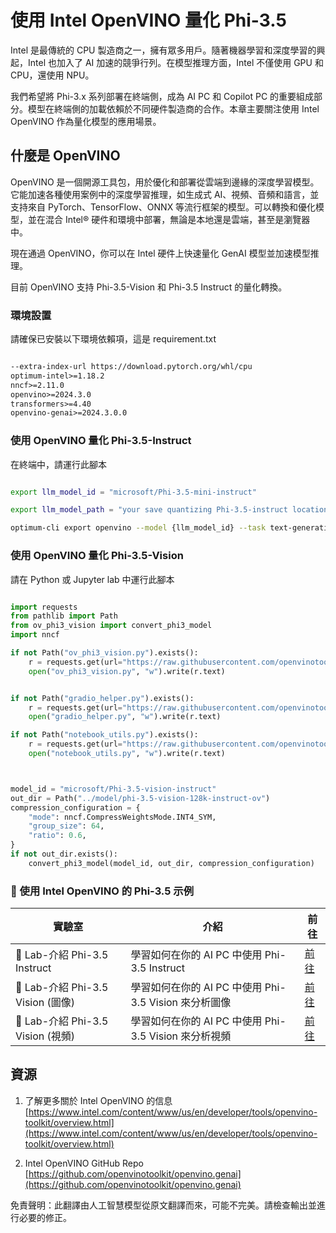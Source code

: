# **使用 Intel OpenVINO 量化 Phi-3.5**

Intel 是最傳統的 CPU 製造商之一，擁有眾多用戶。隨著機器學習和深度學習的興起，Intel 也加入了 AI 加速的競爭行列。在模型推理方面，Intel 不僅使用 GPU 和 CPU，還使用 NPU。

我們希望將 Phi-3.x 系列部署在終端側，成為 AI PC 和 Copilot PC 的重要組成部分。模型在終端側的加載依賴於不同硬件製造商的合作。本章主要關注使用 Intel OpenVINO 作為量化模型的應用場景。

## **什麼是 OpenVINO**

OpenVINO 是一個開源工具包，用於優化和部署從雲端到邊緣的深度學習模型。它能加速各種使用案例中的深度學習推理，如生成式 AI、視頻、音頻和語言，並支持來自 PyTorch、TensorFlow、ONNX 等流行框架的模型。可以轉換和優化模型，並在混合 Intel® 硬件和環境中部署，無論是本地還是雲端，甚至是瀏覽器中。

現在通過 OpenVINO，你可以在 Intel 硬件上快速量化 GenAI 模型並加速模型推理。

目前 OpenVINO 支持 Phi-3.5-Vision 和 Phi-3.5 Instruct 的量化轉換。

### **環境設置**

請確保已安裝以下環境依賴項，這是 requirement.txt

```txt

--extra-index-url https://download.pytorch.org/whl/cpu
optimum-intel>=1.18.2
nncf>=2.11.0
openvino>=2024.3.0
transformers>=4.40
openvino-genai>=2024.3.0.0

```

### **使用 OpenVINO 量化 Phi-3.5-Instruct**

在終端中，請運行此腳本

```bash

export llm_model_id = "microsoft/Phi-3.5-mini-instruct"

export llm_model_path = "your save quantizing Phi-3.5-instruct location"

optimum-cli export openvino --model {llm_model_id} --task text-generation-with-past --weight-format int4 --group-size 128 --ratio 0.6  --sym  --trust-remote-code {llm_model_path}

```

### **使用 OpenVINO 量化 Phi-3.5-Vision**

請在 Python 或 Jupyter lab 中運行此腳本

```python

import requests
from pathlib import Path
from ov_phi3_vision import convert_phi3_model
import nncf

if not Path("ov_phi3_vision.py").exists():
    r = requests.get(url="https://raw.githubusercontent.com/openvinotoolkit/openvino_notebooks/latest/notebooks/phi-3-vision/ov_phi3_vision.py")
    open("ov_phi3_vision.py", "w").write(r.text)


if not Path("gradio_helper.py").exists():
    r = requests.get(url="https://raw.githubusercontent.com/openvinotoolkit/openvino_notebooks/latest/notebooks/phi-3-vision/gradio_helper.py")
    open("gradio_helper.py", "w").write(r.text)

if not Path("notebook_utils.py").exists():
    r = requests.get(url="https://raw.githubusercontent.com/openvinotoolkit/openvino_notebooks/latest/utils/notebook_utils.py")
    open("notebook_utils.py", "w").write(r.text)



model_id = "microsoft/Phi-3.5-vision-instruct"
out_dir = Path("../model/phi-3.5-vision-128k-instruct-ov")
compression_configuration = {
    "mode": nncf.CompressWeightsMode.INT4_SYM,
    "group_size": 64,
    "ratio": 0.6,
}
if not out_dir.exists():
    convert_phi3_model(model_id, out_dir, compression_configuration)

```

### **🤖 使用 Intel OpenVINO 的 Phi-3.5 示例**

| 實驗室    | 介紹 | 前往 |
| -------- | ------- |  ------- |
| 🚀 Lab-介紹 Phi-3.5 Instruct  | 學習如何在你的 AI PC 中使用 Phi-3.5 Instruct    |  [前往](../../../../../code/09.UpdateSamples/Aug/intel-phi35-instruct-zh.ipynb)    |
| 🚀 Lab-介紹 Phi-3.5 Vision (圖像) | 學習如何在你的 AI PC 中使用 Phi-3.5 Vision 來分析圖像      |  [前往](../../../../../code/09.UpdateSamples/Aug/intel-phi35-vision-img.ipynb)    |
| 🚀 Lab-介紹 Phi-3.5 Vision (視頻)   | 學習如何在你的 AI PC 中使用 Phi-3.5 Vision 來分析視頻    |  [前往](../../../../../code/09.UpdateSamples/Aug/intel-phi35-vision-video.ipynb)    |

## **資源**

1. 了解更多關於 Intel OpenVINO 的信息 [https://www.intel.com/content/www/us/en/developer/tools/openvino-toolkit/overview.html](https://www.intel.com/content/www/us/en/developer/tools/openvino-toolkit/overview.html)

2. Intel OpenVINO GitHub Repo [https://github.com/openvinotoolkit/openvino.genai](https://github.com/openvinotoolkit/openvino.genai)

免責聲明：此翻譯由人工智慧模型從原文翻譯而來，可能不完美。請檢查輸出並進行必要的修正。